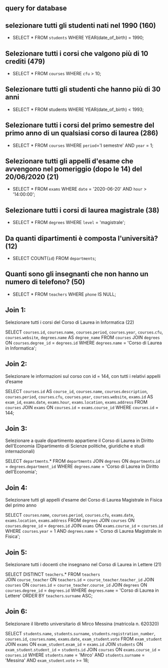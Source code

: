 ## query for database

## selezionare tutti gli studenti nati nel 1990 (160)

- SELECT * FROM `students` WHERE YEAR(date_of_birth) = 1990;

## Selezionare tutti i corsi che valgono più di 10 crediti (479)

- SELECT * FROM `courses` WHERE `cfu` > 10;

## Selezionare tutti gli studenti che hanno più di 30 anni

- SELECT * FROM students WHERE YEAR(date_of_birth) < 1993;

## Selezionare tutti i corsi del primo semestre del primo anno di un qualsiasi corso di laurea (286)

- SELECT * FROM `courses` WHERE `period`='I semestre' AND `year` = 1;

## Selezionare tutti gli appelli d'esame che avvengono nel pomeriggio (dopo le 14) del 20/06/2020 (21)

- SELECT * FROM `exams` WHERE `date` = '2020-06-20' AND `hour` > '14:00:00';

## Selezionare tutti i corsi di laurea magistrale (38)

- SELECT * FROM `degrees` WHERE `level` = 'magistrale';

## Da quanti dipartimenti è composta l'università? (12)

- SELECT COUNT(`id`) FROM `departments`;

## Quanti sono gli insegnanti che non hanno un numero di telefono? (50)

- SELECT * FROM `teachers` WHERE `phone` IS NULL;





## Join 1:
Selezionare tutti i corsi del Corso di Laurea in Informatica (22)

SELECT `courses`.`id`, `courses`.`name`, `courses`.`period`, `courses`.`year`, `courses`.`cfu`, `courses`.`website`, `degrees`.`name` AS `degree_name`
    FROM `courses`
    JOIN `degrees` ON `courses`.`degree_id` = `degrees`.`id`
    WHERE `degrees`.`name` = 'Corso di Laurea in Informatica';

## Join 2:
Selezionare le informazioni sul corso con id = 144, con tutti i relativi appelli d’esame

SELECT `courses`.`id` AS `course_id`, `courses`.`name`, `courses`.`description`, `courses`.`period`, `courses`.`cfu`, `courses`.`year`, `courses`.`website`, `exams`.`id` AS `exam_id`, `exams`.`date`, `exams`.`hour`, `exams`.`location`, `exams`.`address`
FROM `courses`
JOIN `exams` ON `courses`.`id` = `exams`.`course_id`
WHERE `courses`.`id` = 144;


## Join 3:
Selezionare a quale dipartimento appartiene il Corso di Laurea in Diritto
dell'Economia (Dipartimento di Scienze politiche, giuridiche e studi internazionali)

SELECT `departments`.* 
FROM `departments` 
JOIN `degrees` ON `departments`.`id` = `degrees`.`department_id` 
WHERE `degrees`.`name` = 'Corso di Laurea in Diritto dell\'Economia';


## Join 4:
Selezionare tutti gli appelli d'esame del Corso di Laurea Magistrale in Fisica del primo anno

SELECT `courses`.`name`, `courses`.`period`, `courses`.`cfu`, `exams`.`date`, `exams`.`location`, `exams`.`address` 
FROM `degrees` 
JOIN `courses` ON `courses`.`degree_id` = `degrees`.`id` 
JOIN `exams` ON `exams`.`course_id` = `courses`.`id` 
WHERE `courses`.`year` = 1 AND `degrees`.`name` = 'Corso di Laurea Magistrale in Fisica';


## Join 5:
Selezionare tutti i docenti che insegnano nel Corso di Laurea in Lettere (21)

SELECT DISTINCT `teachers`.*
FROM `teachers`     
JOIN `course_teacher` ON `teachers`.`id` = `course_teacher`.`teacher_id`
JOIN `courses` ON `courses`.`id` = `course_teacher`.`course_id`
JOIN `degrees` ON `courses`.`degree_id` = `degrees`.`id`
WHERE `degrees`.`name` = 'Corso di Laurea in Lettere'
ORDER BY `teachers`.`surname` ASC;


## Join 6:
Selezionare il libretto universitario di Mirco Messina (matricola n. 620320)

SELECT `students`.`name`, `students`.`surname`, `students`.`registration_number`, `courses`.`id`, `courses`.`name`, `exams`.`date`, `exam_student`.`vote`
FROM `exam_student`
JOIN `exams` ON `exam_student`.`exam_id` =  `exams`.`id`
JOIN `students` ON `exam_student`.`student_id` = `students`.`id`
JOIN `courses` ON `exams`.`course_id` = `courses`.`id`
WHERE `students`.`name` = 'Mirco' AND `students`.`surname` = 'Messina'
AND `exam_student`.`vote` >= 18;